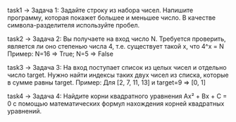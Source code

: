 task1 -> Задача 1: Задайте строку из набора чисел. Напишите программу, которая покажет большее и меньшее число. В качестве символа-разделителя используйте пробел.

task2 -> Задача 2: Вы получаете на вход число N. Требуется проверить, является ли оно степенью числа 4, т.е. существует такой x, что 4^x = N
Пример: N=16 => True; N=5 => False

task3 -> Задача 3: На вход поступает список из целых чисел и отдельно число target. Нужно найти индексы таких двух чисел из списка, которые в сумме равны target.
Пример: Для [2, 7, 11, 13] и target=9 => [0, 1]

task4 -> Задача 4: Найдите корни квадратного уравнения Ax² + Bx + C = 0 с помощью математических формул нахождения корней квадратных уравнений.
